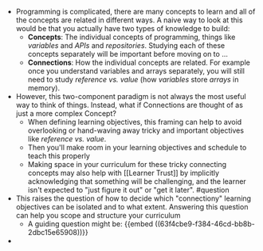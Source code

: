 - Programming is complicated, there are many concepts to learn and all of the concepts are related in different ways. A naive way to look at this would be that you actually have two types of knowledge to build:
	- **Concepts**: The individual concepts of programming, things like _*variables*_ and _*APIs*_ and _*repositories*_. Studying each of these concepts separately will be important before moving on to ...
	- **Connections**: How the individual concepts are related. For example once you understand variables and arrays separately, you will still need to study _*reference vs. value*_ (how _*variables*_ store _*arrays*_ in memory).
- However, this two-component paradigm is not always the most useful way to think of things. Instead, what if Connections are thought of as just a more complex Concept?
	- When defining learning objectives, this framing can help to avoid overlooking or hand-waving away tricky and important objectives like _reference vs. value_.
	- Then you'll make room in your learning objectives and schedule to teach this properly
	- Making space in your curriculum for these tricky connecting concepts may also help with [[Learner Trust]] by implicitly acknowledging that something will be challenging, and the learner isn't expected to "just figure it out" or "get it later". #question
- This raises the question of how to decide which "connectiony" learning objectives can be isolated and to what extent. Answering this question can help you scope and structure your curriculum
	- A guiding question might be: {{embed ((63f4cbe9-f384-46cd-bb8b-2dbc15e65908))}}
-